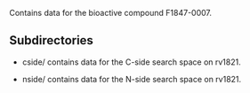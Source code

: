 Contains data for the bioactive compound F1847-0007.

## Subdirectories

- cside/ contains data for the C-side search space on rv1821.

- nside/ contains data for the N-side search space on rv1821.

